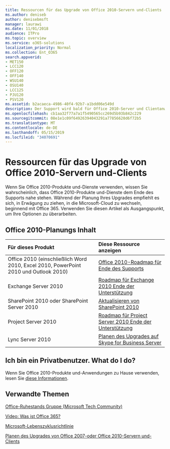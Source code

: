 ```yaml
---
title: Ressourcen für das Upgrade von Office 2010-Servern und-Clients
ms.author: deniseb
author: denisebmsft
manager: laurawi
ms.date: 11/01/2018
audience: ITPro
ms.topic: overview
ms.service: o365-solutions
localization_priority: Normal
ms.collection: Ent_O365
search.appverid:
- MET150
- LCC120
- OFF120
- OFF140
- WSU140
- OSU140
- LCC125
- PJU120
- PSV120
ms.assetid: b2acaeca-4986-40f4-92b7-a1bdd06e549d
description: Der Support wird bald für Office 2010-Server und Clientanwendungen beendet, und benutzerdefinierte Support Vereinbarungen sind nicht verfügbar. Verwenden Sie diesen Artikel, um mit der Planung Ihres Upgrades zu beginnen.
ms.openlocfilehash: cb1aa32f77a7a1f5490565cc269d5b93b842c229
ms.sourcegitcommit: 08e1e1c09f64926394043291a77856620d6f72b5
ms.translationtype: MT
ms.contentlocale: de-DE
ms.lasthandoff: 05/15/2019
ms.locfileid: "34070691"
---
```

# <a name="resources-to-help-you-upgrade-from-office-2010-servers-and-clients"></a>Ressourcen für das Upgrade von Office 2010-Servern und-Clients

Wenn Sie Office 2010-Produkte und-Dienste verwenden, wissen Sie wahrscheinlich, dass Office 2010-Produkte und-Dienste dem Ende des Supports nahe stehen. Während der Planung Ihres Upgrades empfiehlt es sich, in Erwägung zu ziehen, in die Microsoft-Cloud zu wechseln, beginnend mit Office 365. Verwenden Sie diesen Artikel als Ausgangspunkt, um Ihre Optionen zu überarbeiten.
      
## <a name="office-2010-planning-content"></a>Office 2010-Planungs Inhalt
  
|**Für dieses Produkt**|**Diese Ressource anzeigen**|
|:-----|:-----|
|Office 2010 (einschließlich Word 2010, Excel 2010, PowerPoint 2010 und Outlook 2010)  <br/> |[Office 2010-Roadmap für Ende des Supports](https://docs.microsoft.com/DeployOffice/office-2010-end-support-roadmap) <br/> |
|Exchange Server 2010  <br/> |[Roadmap für Exchange 2010 Ende der Unterstützung](exchange-2010-end-of-support.md) <br/> |
|SharePoint 2010 oder SharePoint Server 2010  <br/> |[Aktualisieren von SharePoint 2010](upgrade-from-sharepoint-2010.md) <br/> |
|Project Server 2010 <br/> | [Roadmap für Project Server 2010 Ende der Unterstützung](project-server-2010-end-of-support.md) <br/> |
|Lync Server 2010 <br/> | [Planen des Upgrades auf Skype for Business Server](https://docs.microsoft.com/skypeforbusiness/plan-your-deployment/upgrade) <br/> |
    
## <a name="im-a-home-user-what-do-i-do"></a>Ich bin ein Privatbenutzer. What do I do?

Wenn Sie Office 2010-Produkte und-Anwendungen zu Hause verwenden, lesen Sie [diese Informationen](plan-upgrade-previous-versions-office.md#im-a-home-user-what-do-i-do).

## <a name="related-topics"></a>Verwandte Themen

[Office-Ruhestands Gruppe (Microsoft Tech Community)](https://go.microsoft.com/fwlink/?linkid=842065)
  
[Video: Was ist Office 365?](https://support.office.com/article/847caf12-2589-452c-8aca-1c009797678b.aspx)
  
[Microsoft-Lebenszyklusrichtlinie](https://go.microsoft.com/fwlink/?linkid=865200)

[Planen des Upgrades von Office 2007-oder Office 2010-Servern und-Clients](plan-upgrade-previous-versions-office.md)

